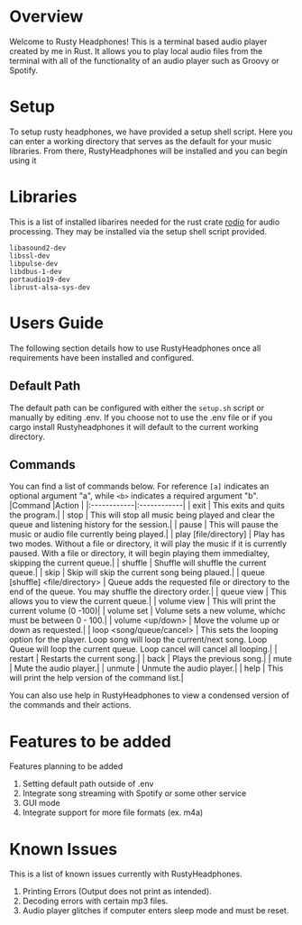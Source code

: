 # Overview 
Welcome to Rusty Headphones! This is a terminal based audio player created by me in Rust. It allows you to play local audio files from the terminal with all of the functionality of an audio player such as Groovy or Spotify. 
# Setup 
To setup rusty headphones, we have provided a setup shell script. Here you can enter a working directory that serves as the default for your music libraries. From there, RustyHeadphones will be installed and you can begin using it 
# Libraries
This is a list of installed libarires needed for the rust crate 
<a href ="https://docs.rs/rodio/latest/rodio/" target="_blank">rodio</a>
 for audio processing. They may be installed via the setup shell script provided. 
```
libasound2-dev 
libssl-dev 
libpulse-dev 
libdbus-1-dev 
portaudio19-dev 
librust-alsa-sys-dev
```

# Users Guide
The following section details how to use RustyHeadphones once all requirements have been installed and configured. 
## Default Path 
The default path can be configured with either the ```setup.sh``` script or manually by editing .env. If you choose not
to use the .env file or if you cargo install Rustyheadphones it will default to the current working directory. 
## Commands
You can find a list of commands below. For reference ```[a]``` indicates an optional argument "a", while ```<b>``` indicates a required argument "b".
|Command     |Action     |
|:------------|:------------|
| exit | This exits and quits the program.|
| stop | This will stop all music being played and clear the queue and listening history for the session.| 
| pause | This will pause the music or audio file currently being played.|
| play [file/directory] | Play has two modes. Without a file or directory, it will play the music if it is currently paused. With a file or directory, it will begin playing them immedialtey, skipping the current queue.|
| shuffle | Shuffle will shuffle the current queue.|
| skip | Skip will skip the current song being plaued.|
| queue [shuffle] <file/directory> | Queue adds the requested file or directory to the end of the queue. You may shuffle the directory order.|
| queue view | This allows you to view the current queue.|
| volume view | This will print the current volume (0 -100)|
| volume set <number> | Volume sets a new volume, whichc must be between 0 - 100.|
| volume <up/down> | Move the volume up or down as requested.|
| loop <song/queue/cancel> | This sets the looping option for the player. Loop song will loop the current/next song. Loop Queue will loop the current queue. Loop cancel will cancel all looping.|
| restart | Restarts the current song.|
| back | Plays the previous song.|
| mute | Mute the audio player.|
| unmute | Unmute the audio player.|
| help | This will print the help version of the command list.|


You can also use help in RustyHeadphones to view a condensed version of the commands and their actions. 

# Features to be added
Features planning to be added
1. Setting default path outside of .env
2. Integrate song streaming with Spotify or some other service
3. GUI mode
4. Integrate support for more file formats (ex. m4a)

# Known Issues
This is a list of known issues currently with RustyHeadphones.
1. Printing Errors (Output does not print as intended).
2. Decoding errors with certain mp3 files.
3. Audio player glitches if computer enters sleep mode and must be reset.